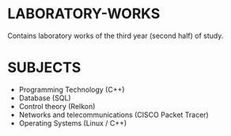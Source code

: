 # LABORATORY-WORKS

Contains laboratory works of the third year (second half) of study.

# SUBJECTS

* Programming Technology (C++)
* Database (SQL)
* Control theory (Relkon)
* Networks and telecommunications (CISCO Packet Tracer)
* Operating Systems (Linux / C++)

